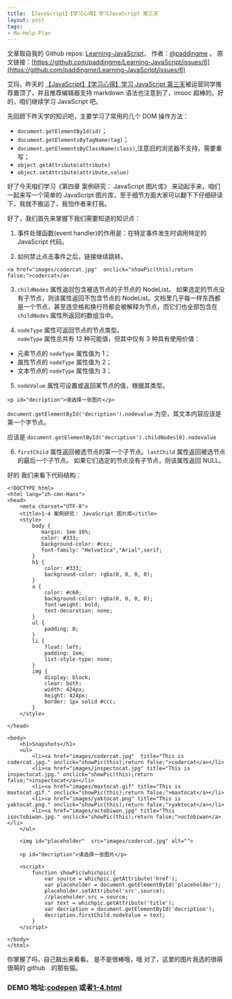```yaml
---
title: 【JavaScript】【学习心得】学习JavaScript 第三天
layout: post
tags:
- Mu-Help-Plan
---
```



 文章取自我的 Github  repos: [Learning-JavaScript](https://github.com/paddingme/Learning-JavaScript)， 作者：[@paddingme](http://padding.me/about.html) 。
  原文链接：[https://github.com/paddingme/Learning-JavaScript/issues/6](https://github.com/paddingme/Learning-JavaScript/issues/6)

艾玛，昨天的 [【JavaScript】【学习心得】学习 JavaScript 第三天](http://www.imooc.com/wenda/detail/235873)被运营同学推荐置顶了，并且推荐编辑器支持 markdown 语法也注意到了，imooc 超棒的。好的，咱们继续学习 JavaScript 吧。

先回顾下昨天学的知识吧，主要学习了常用的几个 DOM 操作方法：

- `document.getElementById(id)`；
- `document.getElementsByTagName(tag)`；
- `document.getElementsByClassName(class)`,注意旧的浏览器不支持，需要重写；
- `object.getAttribute(attribute)`
- `object.setAttribute(attribute,value)`

好了今天咱们学习《第四章  案例研究： JavaScript 图片库》 来动起手来，咱们一起来写一个简单的 JavaScript 图片库，至于细节方面大家可以翻下下仔细研读下，我就不搬运了，我怕作者来打我。

好了，我们首先来掌握下我们需要知道的知识点：

1. 事件处理函数(event handler)的作用是：在特定事件发生时调用特定的 JavaScript 代码。

2. 如何禁止点击事件之后，链接继续跳转。

 ```
 <a href="images/codercat.jpg"  onclick="showPic(this);return false;">codercat</a>
 ```

3. `childNodes`  属性返回包含被选节点的子节点的 NodeList。
如果选定的节点没有子节点，则该属性返回不包含节点的 NodeList。文档里几乎每一样东西都是一个节点，甚至连空格和换行符都会被解释为节点，而它们也全部包含在 `childNodes` 属性所返回的数组当中。

4. `nodeType` 属性可返回节点的节点类型。  
 `nodeType` 属性总共有 12 种可能值，但其中仅有 3 种具有使用价值：
 - 元素节点的 `nodeType` 属性值为 1；
 - 属性节点的 `nodeType` 属性值为 2；
 - 文本节点的 `nodeType` 属性值为 3；

5. `nodeValue` 属性可设置或返回某节点的值，根据其类型。

 ```
 <p id="decription">请选择一张图片</p>
 ```

 `document.getElementById('decription').nodevalue` 为空，其文本内容应该是第一个字节点。

 应该是 `document.getElementById('decription').childNodes[0].nodevalue`

 6. `firstChild` 属性返回被选节点的第一个子节点。`lastChild` 属性返回被选节点的最后一个子节点。
如果它们选定的节点没有子节点，则该属性返回 NULL。

好的 我们来看下代码结构：

```
<!DOCTYPE html>
<html lang="zh-cmn-Hans">
<head>
    <meta charset="UTF-8">
    <title>1-4 案例研究： JavaScript 图片库</title>
    <style>
        body {
           margin: 1em 10%;
           color: #333;
           background-color: #ccc;
           font-family: "Helvetica","Arial",serif;
        }
        h1 {
            color: #333;
            background-color: rgba(0, 0, 0, 0);
        }
        a {
            color: #c60;
            background-color: rgba(0, 0, 0, 0);
            font-weight: bold;
            text-decoration: none;
        }
        ul {
            padding: 0;
        }
        li {
            float: left;
            padding: 1em;
            list-style-type: none;
        }
        img {
            display: block;
            clear: both;
            width: 424px;
            height: 424px;
            border: 1px solid #ccc;
        }
    </style>

</head>

<body>
    <h1>Snapshots</h1>
    <ul>
        <li><a href="images/codercat.jpg"  title="This is codercat.jpg." onclick="showPic(this);return false;">codercat</a></li>
        <li><a href="images/inspectocat.jpg" title="This is inspectocat.jpg." onclick="showPic(this);return false;">inspectocat</a></li>
        <li><a href="images/maxtocat.gif" title="This is maxtocat.gif." onclick="showPic(this);return false;">maxtocat</a></li>
        <li><a href="images/yaktocat.png" title="This is yaktocat.png." onclick="showPic(this);return false;">yaktocat</a></li>
        <li><a href="images/octobiwan.jpg" title="This isoctobiwan.jpg." onclick="showPic(this);return false;">octobiwan</a></li>
    </ul>

    <img id="placeholder"  src="images/codercat.jpg" alt="">

    <p id="decription">请选择一张图片</p>

    <script>
        function showPic(whichpic){
            var source = whichpic.getAttribute('href');
            var placeholder = document.getElementById('placeholder');
            placeholder.setAttribute('src',source);
            //placeholder.src = source;
            var text = whichpic.getAttribute('title');
            var decription = document.getElementById('decription');
            decription.firstChild.nodeValue = text;
        }
    </script>

</body>
</html>
```
你掌握了吗，自己敲出来看看。 是不是很棒哦，哦 对了，这里的图片我选的很萌很萌的 github　的那些猫。 
### DEMO 地址:[codepen](http://codepen.io/paddingme/pen/qCuDo) 或者[1-4.html](https://github.com/paddingme/Learning-JavaScript/blob/master/Demo/1-4.html) 

